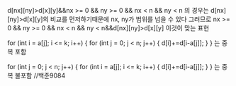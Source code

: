 d[nx][ny]>d[x][y]&&nx >= 0 && ny >= 0 && nx < n && ny < n
의 경우는 d[nx][ny]>d[x][y]의 비교를 먼저하기때문에 nx, ny가 범위를 넘을 수 있다 그러므로
nx >= 0 && ny >= 0 && nx < n && ny < n&&d[nx][ny]>d[x][y] 
이것이 맞는 표현


for (int i = a[j]; i <= k; i++) {
  for (int j = 0; j < n; j++) {
  	d[i]+=d[i-a[j]];
				}
}
는 중복 포함

for (int j = 0; j < n; j++) {
				for (int i = a[j]; i <= k; i++) {
					d[i]+=d[i-a[j]];
				}
}
는 중복 불포함 //백준9084

